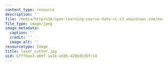 ```yaml
---
content_type: resource
description: ''
file: /media/https%3A/open-learning-course-data-rc.s3.amazonaws.com/mas-962-special-topics-new-textiles-spring-2010/6fff9ae3a69f1a1ba585428bdb38fc14_laser_cutter.jpg
file_type: image/jpeg
image_metadata:
  caption: ''
  credit: ''
  image-alt: ''
resourcetype: Image
title: laser_cutter.jpg
uid: 6fff9ae3-a69f-1a1b-a585-428bdb38fc14
---
```

